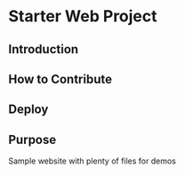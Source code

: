# Starter Web Project

## Introduction

## How to Contribute

## Deploy

## Purpose

Sample website with plenty of files for demos
